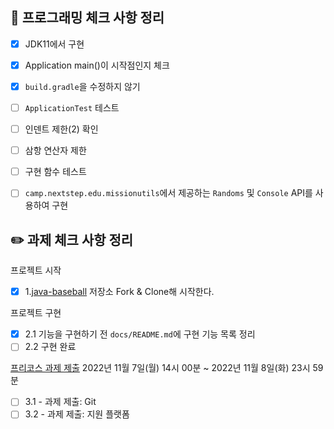## 🎯 프로그래밍 체크 사항 정리

- [x] JDK11에서 구현
- [x] Application main()이 시작점인지 체크
- [x] `build.gradle`을 수정하지 않기
- [ ] `ApplicationTest` 테스트


- [ ] 인덴트 제한(2) 확인
- [ ] 삼항 연산자 제한


- [ ] 구현 함수 테스트


- [ ] `camp.nextstep.edu.missionutils`에서 제공하는 `Randoms` 및 `Console` API를 사용하여 구현


## ✏️ 과제 체크 사항 정리

프로젝트 시작
- [x] 1.[java-baseball](https://github.com/woowacourse-precourse/java-baseball) 저장소 Fork & Clone해 시작한다.

프로젝트 구현
- [x] 2.1 기능을 구현하기 전 `docs/README.md`에 구현 기능 목록 정리
- [ ] 2.2 구현 완료

[프리코스 과제 제출](https://github.com/woowacourse/woowacourse-docs/tree/master/precourse) 2022년 11월 7일(월) 14시 00분 ~ 2022년 11월 8일(화) 23시 59분
- [ ] 3.1 - 과제 제출: Git
- [ ] 3.2 - 과제 제출: 지원 플랫폼